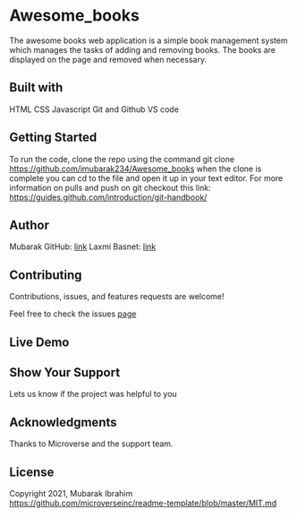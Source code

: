 # Awesome_books

The awesome books web application is a simple book management system which manages the tasks of adding and removing books. The books are displayed on the page and removed when necessary.

## Built with
HTML 
CSS
Javascript
Git and Github
VS code

## Getting Started

To run the code, clone the repo using the command git clone https://github.com/imubarak234/Awesome_books when the clone is complete you can cd to the file and open it up in your text editor. For more information on pulls and push on git checkout this link: https://guides.github.com/introduction/git-handbook/

## Author 

Mubarak GitHub: [link](https://github.com/imubarak234)
Laxmi Basnet: [link](https://github.com/basnetlaxmi)

## Contributing

Contributions, issues, and features requests are welcome!

Feel free to check the issues [page](https://github.com/imubarak234/Awesome_books/issues)

## Live Demo

## Show Your Support 

Lets us know if the project was helpful to you

## Acknowledgments 

Thanks to Microverse and the support team.

## License

Copyright 2021, Mubarak Ibrahim https://github.com/microverseinc/readme-template/blob/master/MIT.md